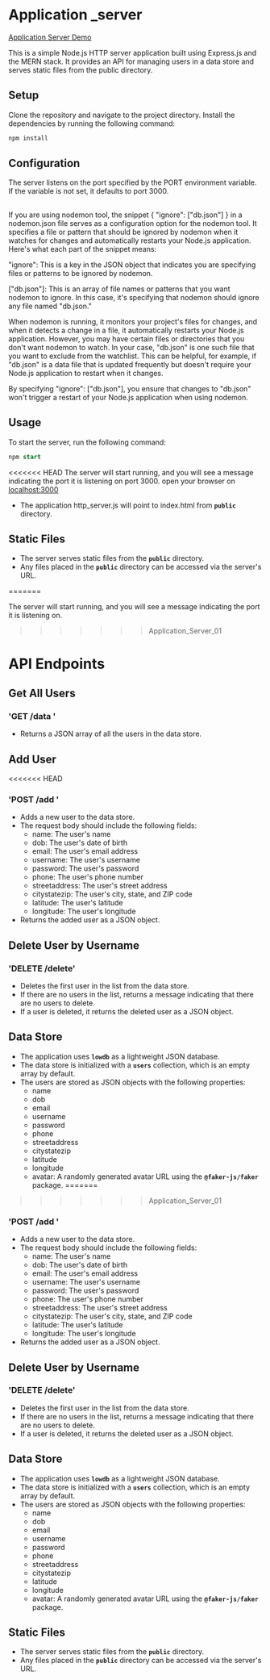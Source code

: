<!-- @format -->

# Application \_server 
<a href="https://simple-data-application-server.onrender.com"/>Application Server Demo</a>

This is a simple Node.js HTTP server application built using Express.js and the MERN stack. It provides an API for managing users in a data store and serves static files from the public directory.

## Setup

Clone the repository and navigate to the project directory.
Install the dependencies by running the following command:

```javaScript
npm install
```

## Configuration

The server listens on the port specified by the PORT environment variable. If the variable is not set, it defaults to port 3000.

##

If you are using nodemon tool, the snippet { "ignore": ["db.json"] } in a nodemon.json file serves as a configuration option for the nodemon tool. It specifies a file or pattern that should be ignored by nodemon when it watches for changes and automatically restarts your Node.js application.
Here's what each part of the snippet means:

"ignore": This is a key in the JSON object that indicates you are specifying files or patterns to be ignored by nodemon.

["db.json"]: This is an array of file names or patterns that you want nodemon to ignore. In this case, it's specifying that nodemon should ignore any file named "db.json."

When nodemon is running, it monitors your project's files for changes, and when it detects a change in a file, it automatically restarts your Node.js application. However, you may have certain files or directories that you don't want nodemon to watch. In your case, "db.json" is one such file that you want to exclude from the watchlist. This can be helpful, for example, if "db.json" is a data file that is updated frequently but doesn't require your Node.js application to restart when it changes.

By specifying "ignore": ["db.json"], you ensure that changes to "db.json" won't trigger a restart of your Node.js application when using nodemon.

## Usage

To start the server, run the following command:

```sql
npm start
```
<<<<<<< HEAD
The server will start running, and you will see a message indicating the port it is listening on port 3000.
open your browser on 
[localhost:3000](http://localhost:3000/)
* The application http_server.js will point to index.html from **`public`** directory.
## Static Files
* The server serves static files from the **`public`** directory.
* Any files placed in the **`public`** directory can be accessed via the server's URL.

=======

The server will start running, and you will see a message indicating the port it is listening on.
>>>>>>> Application_Server_01

# API Endpoints

## Get All Users

### 'GET /data '

- Returns a JSON array of all the users in the data store.

## Add User
<<<<<<< HEAD
 ### 'POST /add '
  * Adds a new user to the data store.
  * The request body should include the following fields:
      * name: The user's name
      * dob: The user's date of birth
      * email: The user's email address
      * username: The user's username
      * password: The user's password
      * phone: The user's phone number
      * streetaddress: The user's street address
      * citystatezip: The user's city, state, and ZIP code
      * latitude: The user's latitude
      * longitude: The user's longitude
* Returns the added user as a JSON object.
## Delete User by Username
### 'DELETE /delete'
* Deletes the first user in the list from the data store.
* If there are no users in the list, returns a message indicating that there are no users to delete.
* If a user is deleted, it returns the deleted user as a JSON object.
## Data Store
* The application uses **`lowdb`** as a lightweight JSON database.
* The data store is initialized with a **`users`** collection, which is an empty array by default.
* The users are stored as JSON objects with the following properties:
    * name
    * dob
    * email
    * username
    * password
    * phone
    * streetaddress
    * citystatezip
    * latitude
    * longitude
    * avatar: A randomly generated avatar URL using the **`@faker-js/faker`** package.
=======
>>>>>>> Application_Server_01

### 'POST /add '

- Adds a new user to the data store.
- The request body should include the following fields:
  - name: The user's name
  - dob: The user's date of birth
  - email: The user's email address
  - username: The user's username
  - password: The user's password
  - phone: The user's phone number
  - streetaddress: The user's street address
  - citystatezip: The user's city, state, and ZIP code
  - latitude: The user's latitude
  - longitude: The user's longitude
- Returns the added user as a JSON object.

## Delete User by Username

### 'DELETE /delete'

- Deletes the first user in the list from the data store.
- If there are no users in the list, returns a message indicating that there are no users to delete.
- If a user is deleted, it returns the deleted user as a JSON object.

## Data Store

- The application uses **`lowdb`** as a lightweight JSON database.
- The data store is initialized with a **`users`** collection, which is an empty array by default.
- The users are stored as JSON objects with the following properties:
  - name
  - dob
  - email
  - username
  - password
  - phone
  - streetaddress
  - citystatezip
  - latitude
  - longitude
  - avatar: A randomly generated avatar URL using the **`@faker-js/faker`** package.

## Static Files

- The server serves static files from the **`public`** directory.
- Any files placed in the **`public`** directory can be accessed via the server's URL.
